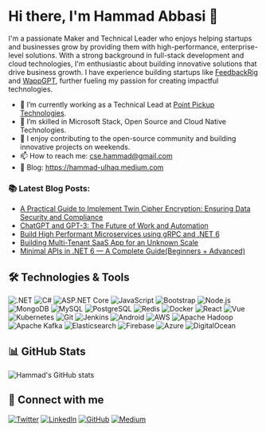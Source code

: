 # Hi there, I'm Hammad Abbasi 👋

I'm a passionate Maker and Technical Leader who enjoys helping startups and businesses grow by providing them with high-performance, enterprise-level solutions. With a strong background in full-stack development and cloud technologies, I'm enthusiastic about building innovative solutions that drive business growth. I have experience building startups like [FeedbackRig](https://feedbackrig.com/) and [WappGPT](https://www.wappgpt.com/), further fueling my passion for creating impactful technologies.


- 🔭 I’m currently working as a Technical Lead at [Point Pickup Technologies](https://www.pointpickup.com/).
- 🌱 I’m skilled in Microsoft Stack,  Open Source  and Cloud Native Technologies. 
- 🌟 I enjoy contributing to the open-source community and building innovative projects on weekends.
- 📫 How to reach me: cse.hammad@gmail.com
- 📖 Blog: https://hammad-ulhaq.medium.com

### 📚 Latest Blog Posts:

 -  [A Practical Guide to Implement Twin Cipher Encryption: Ensuring Data Security and Compliance](https://medium.com/geekculture/a-practical-guide-to-implement-twin-cipher-encryption-ensuring-data-security-and-compliance-888cbcd884eb)
  - [ChatGPT and GPT-3: The Future of Work and Automation](https://medium.com/geekculture/chatgpt-and-gpt-3-the-future-of-work-and-automation-cb2b18f5487a)
  - [Build High Performant Microservices using gRPC and .NET 6](https://hammad-ulhaq.medium.com/build-high-performant-microservices-using-grpc-and-net-6-2a2b4568e4de)
  - [Building Multi-Tenant SaaS App for an Unknown Scale](https://hammad-ulhaq.medium.com/building-multi-tenant-saas-app-for-an-unknown-scale-1e9e9c8cfb6a)
  - [Minimal APIs in .NET 6 — A Complete Guide(Beginners + Advanced)](https://hammad-ulhaq.medium.com/minimal-apis-in-net-6-a-complete-guide-beginners-advanced-48a012b6efb2)

## 🛠️ Technologies & Tools

![.NET](https://img.shields.io/badge/-.NET-333333?style=flat&logo=.NET)
![C#](https://img.shields.io/badge/-C%23-333333?style=flat&logo=c-sharp)
![ASP.NET Core](https://img.shields.io/badge/-ASP.NET_Core-333333?style=flat&logo=aspdotnet)
![JavaScript](https://img.shields.io/badge/-JavaScript-333333?style=flat&logo=javascript)
![Bootstrap](https://img.shields.io/badge/-Bootstrap-333333?style=flat&logo=bootstrap)
![Node.js](https://img.shields.io/badge/-Node.js-333333?style=flat&logo=node.js)
![MongoDB](https://img.shields.io/badge/-MongoDB-333333?style=flat&logo=mongodb)
![MySQL](https://img.shields.io/badge/-MySQL-333333?style=flat&logo=mysql)
![PostgreSQL](https://img.shields.io/badge/-PostgreSQL-333333?style=flat&logo=postgresql)
![Redis](https://img.shields.io/badge/-Redis-333333?style=flat&logo=redis)
![Docker](https://img.shields.io/badge/-Docker-333333?style=flat&logo=docker)
![React](https://img.shields.io/badge/-React-333333?style=flat&logo=react)
![Vue](https://img.shields.io/badge/-Vue-333333?style=flat&logo=vue.js)
![Kubernetes](https://img.shields.io/badge/-Kubernetes-333333?style=flat&logo=kubernetes)
![Git](https://img.shields.io/badge/-Git-333333?style=flat&logo=git)
![Jenkins](https://img.shields.io/badge/-Jenkins-333333?style=flat&logo=jenkins)
![Android](https://img.shields.io/badge/-Android-333333?style=flat&logo=android)
![AWS](https://img.shields.io/badge/-AWS-333333?style=flat&logo=amazon-aws)
![Apache Hadoop](https://img.shields.io/badge/-Apache_Hadoop-333333?style=flat&logo=apache-hadoop)
![Apache Kafka](https://img.shields.io/badge/-Apache_Kafka-333333?style=flat&logo=apache-kafka)
![Elasticsearch](https://img.shields.io/badge/-Elasticsearch-333333?style=flat&logo=elasticsearch)
![Firebase](https://img.shields.io/badge/-Firebase-333333?style=flat&logo=firebase)
![Azure](https://img.shields.io/badge/-Azure-333333?style=flat&logo=microsoft-azure)
![DigitalOcean](https://img.shields.io/badge/-DigitalOcean-333333?style=flat&logo=digitalocean)


## 📊 GitHub Stats

![Hammad's GitHub stats](https://github-readme-stats.vercel.app/api?username=csehammad&show_icons=true&theme=radical)

## 🤝 Connect with me

[![Twitter](https://img.shields.io/badge/-Twitter-333333?style=flat&logo=Twitter)](https://twitter.com/hammadspeaks)
[![LinkedIn](https://img.shields.io/badge/-LinkedIn-333333?style=flat&logo=LinkedIn)](https://www.linkedin.com/in/hammadabbasi/)
[![GitHub](https://img.shields.io/badge/-GitHub-333333?style=flat&logo=GitHub)](https://github.com/csehammad)
[![Medium](https://img.shields.io/badge/-Medium-333333?style=flat&logo=Medium)](https://hammad-ulhaq.medium.com)


